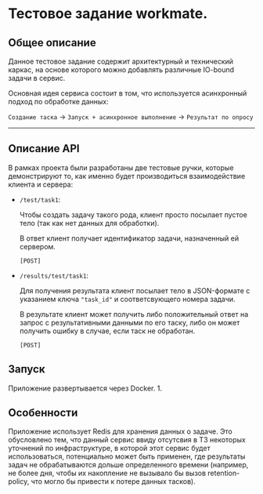 # Тестовое задание workmate.
## Общее описание
Данное тестовое задание содержит архитектурный и технический каркас, на основе которого можно добавлять различные IO-bound задачи в сервис.

Основная идея сервиса состоит в том, что используется асинхронный подход по обработке данных:

`Создание таска` -> `Запуск + асинхронное выполнение` -> `Результат по опросу`

<hr>

## Описание API
В рамках проекта были разработаны две тестовые ручки, которые демонстрируют то, как именно будет производиться взаимодействие клиента и сервера:

- `/test/task1`:

  Чтобы создать задачу такого рода, клиент просто посылает пустое тело (так как нет данных для обработки).

  В ответ клиент получает идентификатор задачи, назначенный ей сервером.

  `[POST]`

- `/results/test/task1`:

  Для получения результата клиент посылает тело в JSON-формате с указанием ключа `"task_id"` и соответсвующего номера задачи.

  В результате клиент может получить либо положительный ответ на запрос с результативными данными по его таску, либо он может 
  получить ошибку в случае, если таск не обработан.

  `[POST]`


## Запуск
Приложение развертывается через Docker.
1. 

## Особенности
Приложение использует Redis для хранения данных о задаче. Это обусловлено тем, что данный сервис ввиду отсутсвия в ТЗ некоторых уточнений по инфраструктуре, в которой этот сервис будет использоваться, потенциально может быть применен, где результаты задач не обрабатываются дольше определенного времени (например, не более дня, чтобы их накопление не вызывало бы вызов retention-policy, что могло бы привести к потере данных тасков). 
